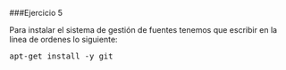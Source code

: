 ###Ejercicio 5

Para instalar el sistema de gestión de fuentes tenemos que escribir en la linea de ordenes lo siguiente:

<pre>apt-get install -y git</pre>